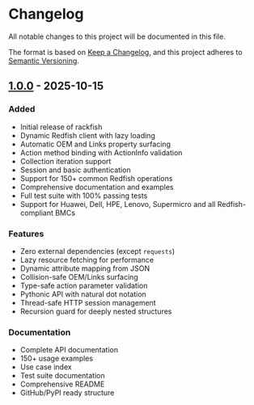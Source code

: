 # Changelog

All notable changes to this project will be documented in this file.

The format is based on [Keep a Changelog](https://keepachangelog.com/en/1.0.0/),
and this project adheres to [Semantic Versioning](https://semver.org/spec/v2.0.0.html).

## [1.0.0] - 2025-10-15

### Added

- Initial release of rackfish
- Dynamic Redfish client with lazy loading
- Automatic OEM and Links property surfacing
- Action method binding with ActionInfo validation
- Collection iteration support
- Session and basic authentication
- Support for 150+ common Redfish operations
- Comprehensive documentation and examples
- Full test suite with 100% passing tests
- Support for Huawei, Dell, HPE, Lenovo, Supermicro and all Redfish-compliant BMCs

### Features

- Zero external dependencies (except `requests`)
- Lazy resource fetching for performance
- Dynamic attribute mapping from JSON
- Collision-safe OEM/Links surfacing
- Type-safe action parameter validation
- Pythonic API with natural dot notation
- Thread-safe HTTP session management
- Recursion guard for deeply nested structures

### Documentation

- Complete API documentation
- 150+ usage examples
- Use case index
- Test suite documentation
- Comprehensive README
- GitHub/PyPI ready structure

[1.0.0]: https://github.com/yourusername/rackfish/releases/tag/v1.0.0
